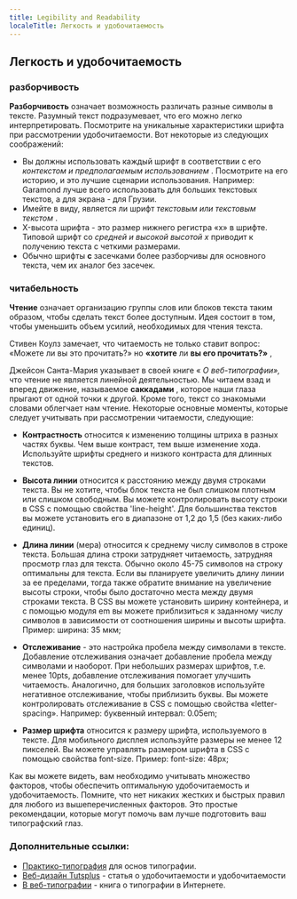 ```yaml
---
title: Legibility and Readability
localeTitle: Легкость и удобочитаемость
---
```

## Легкость и удобочитаемость

### разборчивость

**Разборчивость** означает возможность различать разные символы в тексте. Разумный текст подразумевает, что его можно легко интерпретировать. Посмотрите на уникальные характеристики шрифта при рассмотрении удобочитаемости. Вот некоторые из следующих соображений:

*   Вы должны использовать каждый шрифт в соответствии с его _контекстом и предполагаемым использованием_ . Посмотрите на его историю, и это лучшие сценарии использования. Например: Garamond лучше всего использовать для больших текстовых текстов, а для экрана - для Грузии.
*   Имейте в виду, является ли шрифт _текстовым или текстовым текстом_ .
*   X-высота шрифта - это размер нижнего регистра «x» в шрифте. Типовой шрифт со _средней и высокой высотой x_ приводит к получению текста с четкими размерами.
*   Обычно шрифты **с** засечками более разборчивы для основного текста, чем их аналог без засечек.

### читабельность

**Чтение** означает организацию группы слов или блоков текста таким образом, чтобы сделать текст более доступным. Идея состоит в том, чтобы уменьшить объем усилий, необходимых для чтения текста.

Стивен Коулз замечает, что читаемость не только ставит вопрос: «Можете ли вы это прочитать?» но **«хотите** ли **вы его прочитать?»** ,

Джейсон Санта-Мария указывает в своей книге « _О веб-типографии»,_ что чтение не является линейной деятельностью. Мы читаем взад и вперед движение, называемое **саккадами** , которое наши глаза прыгают от одной точки к другой. Кроме того, текст со знакомыми словами облегчает нам чтение. Некоторые основные моменты, которые следует учитывать при рассмотрении читаемости, следующие:

*   **Контрастность** относится к изменению толщины штриха в разных частях буквы. Чем выше контраст, тем выше изменение хода. Используйте шрифты среднего и низкого контраста для длинных текстов.
    
*   **Высота линии** относится к расстоянию между двумя строками текста. Вы не хотите, чтобы блок текста не был слишком плотным или слишком свободным. Вы можете контролировать высоту строки в CSS с помощью свойства 'line-height'. Для большинства текстов вы можете установить его в диапазоне от 1,2 до 1,5 (без каких-либо единиц).
    
*   **Длина линии** (мера) относится к среднему числу символов в строке текста. Большая длина строки затрудняет читаемость, затрудняя просмотр глаз для текста. Обычно около 45-75 символов на строку оптимальны для текста. Если вы планируете увеличить длину линии за ее пределами, тогда также обратите внимание на увеличение высоты строки, чтобы было достаточно места между двумя строками текста. В CSS вы можете установить ширину контейнера, и с помощью модуля em вы можете приблизиться к заданному числу символов в зависимости от соотношения ширины и высоты шрифта. Пример: ширина: 35 мкм;
    
*   **Отслеживание** - это настройка пробела между символами в тексте. Добавление отслеживания означает добавление пробела между символами и наоборот. При небольших размерах шрифтов, т.е. менее 10pts, добавление отслеживания помогает улучшить читаемость. Аналогично, для больших заголовков используйте негативное отслеживание, чтобы приблизить буквы. Вы можете контролировать отслеживание в CSS с помощью свойства «letter-spacing». Например: буквенный интервал: 0.05em;
    
*   **Размер шрифта** относится к размеру шрифта, используемого в тексте. Для мобильного дисплея используйте размеры не менее 12 пикселей. Вы можете управлять размером шрифта в CSS с помощью свойства font-size. Пример: font-size: 48px;
    

Как вы можете видеть, вам необходимо учитывать множество факторов, чтобы обеспечить оптимальную удобочитаемость и удобочитаемость. Помните, что нет никаких жестких и быстрых правил для любого из вышеперечисленных факторов. Это простые рекомендации, которые могут помочь вам лучше подготовить ваш типографский глаз.

### Дополнительные ссылки:

*   [Практико-типография](https://practicaltypography.com) для основ типографии.
*   [Веб-дизайн Tutsplus](https://webdesign.tutsplus.com/articles/typographic-readability-and-legibility--webdesign-12211) - статья о удобочитаемости и удобочитаемости
*   [В веб-типографии](https://abookapart.com/products/on-web-typography) - книга о типографии в Интернете.